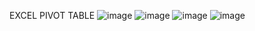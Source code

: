 EXCEL PIVOT TABLE 
![image](https://user-images.githubusercontent.com/96520803/147092088-9b6ec953-4cc9-4a24-927e-9f33ddae07e5.png)
![image](https://user-images.githubusercontent.com/96520803/147092155-b3d67d68-84c6-4682-abaa-f65d1dc6449c.png)
![image](https://user-images.githubusercontent.com/96520803/147092180-55079695-3d7d-4ffc-b584-8ffbc8cdff4b.png)
![image](https://user-images.githubusercontent.com/96520803/147092217-9982b341-3a8d-43d5-94ec-5ed0a8e15b4a.png)
